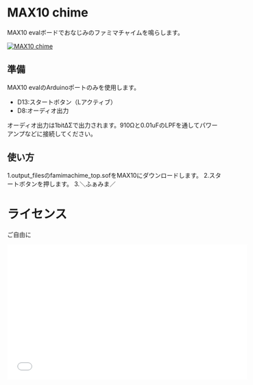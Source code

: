 MAX10 chime
===========

MAX10 evalボードでおなじみのファミマチャイムを鳴らします。

[![MAX10 chime](https://i.ytimg.com/vi/LehOY2wY_UQ/1.jpg?time=1413810253922)](http://youtu.be/LehOY2wY_UQ)


準備
----

MAX10 evalのArduinoポートのみを使用します。

- D13:スタートボタン（Lアクティブ）
- D8:オーディオ出力

オーディオ出力は1bitΔΣで出力されます。910Ωと0.01uFのLPFを通してパワーアンプなどに接続してください。


使い方
------

1.output_filesのfamimachime_top.sofをMAX10にダウンロードします。
2.スタートボタンを押します。
3.＼ふぁみま／


ライセンス
==========

ご自由に


<iframe width="560" height="315" src="//www.youtube.com/embed/LehOY2wY_UQ" frameborder="0" allowfullscreen></iframe>